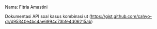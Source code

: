 Nama: Fitria Amastini

Dokumentasi API soal kasus kombinasi ut (https://gist.github.com/cahyo-dr/d95340e4bc4ae6994c73bfe4d06215ab)
